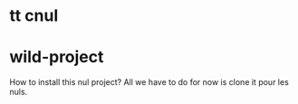 # tt cnul

# wild-project
How to install this nul project?
All we have to do for now is clone it pour les nuls. 
